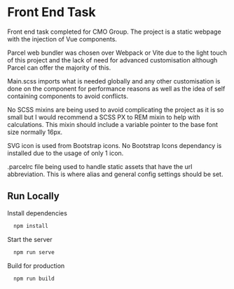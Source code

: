 
# Front End Task

Front end task completed for CMO Group. The project is a static webpage with the injection of Vue components. 

Parcel web bundler was chosen over Webpack or Vite due to the light touch of this project
and the lack of need for advanced customisation although Parcel can offer the majority of this.

Main.scss imports what is needed globally and any other customisation is done on the component for performance reasons as well as the idea of self containing components to avoid conflicts.

No SCSS mixins are being used to avoid complicating the project as it is so small but I would recommend a SCSS PX to REM mixin to help with calculations. This mixin should include a variable pointer to the base font size normally 16px.

SVG icon is used from Bootstrap icons. No Bootstrap Icons dependancy is installed due to the usage of only 1 icon.

.parcelrc file being used to handle static assets that have the url abbreviation. This is where alias and general config settings should be set.


## Run Locally

Install dependencies

```bash
  npm install
```

Start the server

```bash
  npm run serve
```

Build for production

```bash
  npm run build
```

